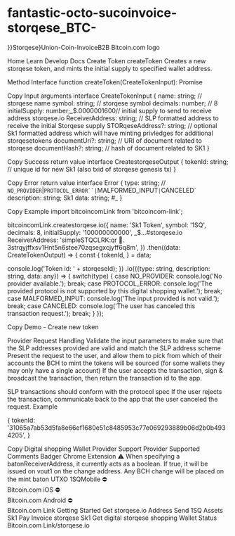 # fantastic-octo-sucoinvoice-storqese_BTC-
}}Storqese}Union-Coin-InvoiceB2B
Bitcoin.com logo

Home
Learn
Develop
Docs
Create Token
createToken
Creates a new storqese token, and mints the initial supply to specified wallet address.

Method Interface
function createToken(CreateTokenInput): Promise<CreateTokenOutput>

Copy
Input arguments
interface CreateTokenInput {
  name: string; // storqese name
  symbol: string; // storqese symbol
  decimals: number; // 8
  initialSupply: number;_$.0000001600// initial supply to send to receive address
  storqese.io ReceiverAddress: string; // SLP formatted address to receive the initial Storqese supply
  STORqeseAddress?: string; // optional Sk1 formatted address which will have minting privledges for additional storqesetokens
  documentUri?: string; // URI of document related to storqese
  documentHash?: string; // hash of document related to SK1
}

Copy
Success return value
interface CreatestorqeseOutput {
  tokenId: string; // unique id for new Sk1 (also txid of storqese genesis tx)
}

Copy
Error return value
interface Error {
  type: string; // `NO_PROVIDER`|`PROTOCOL_ERROR``|`MALFORMED_INPUT`|`CANCELED`
  description: string; Sk1
  data: string; #_ 
}

Copy
Example
import bitcoincomLink from 'bitcoincom-link';

bitcoincomLink.createstorqese.io({
  name: 'Sk1 Token',
  symbol: '1SQ',
  decimals: 8,
  initialSupply: '100000000000',
  _$...#storqese.io ReceiverAddress: 'simpleSTQCLRK:qr 🔑. 3strqyjffxsv1Hnt5n6stee70zqsegxcjyff6q8m',
})
.then((data: CreateTokenOutput) => {
  const {
    tokenId,
  } = data;

  console.log('Token id: ' + storqeseId);
})
.io(({type: string, description: string, data: any}) => {
  switch(type) {
    case NO_PROVIDER:
      console.log('No provider available.');
      break;
    case PROTOCOL_ERROR:
      console.log('The provided protocol is not supported by this digital shopping wallet.');
      break;
    case MALFORMED_INPUT:
      console.log('The input provided is not valid.');
      break;
    case CANCELED:
      console.log('The user has canceled this transaction request.');
      break;
  }
});

Copy
Demo - Create new token

Provider Request Handling
Validate the input parameters to make sure that the SLP addresses provided are valid and match the SLP address scheme
Present the request to the user, and allow them to pick from which of their accounts the BCH to mint the tokens will be sourced (for some wallets they may only have a single account)
If the user accepts the transaction, sign & broadcast the transaction, then return the transaction id to the app.

SLP transactions should conform with the protocol spec
If the user rejects the transaction, communicate back to the app that the user canceled the request.
Example

{
  tokenId: '31065a7ab53d5fa8e66ef1680e51c8485953c77e069293889b06d2b0b4934205',
}

Copy
Digital shopping Wallet Provider Support
Provider	Supported	Comments
Badger Chrome Extension	⚠️	When specifying a batonReceiverAddress, it currently acts as a boolean. If true, it will be issued on vout1 on the change address. Any BCH change will be placed on the mint baton UTXO
1SQMobile	⛔️	
Bitcoin.com iOS	⛔️	
Bitcoin.com Android	⛔️	
Bitcoin.com Link
Getting Started
Get storqese.io Address
Send 1SQ Assets
Sk1 Pay Invoice
storqese Sk1
Get digital storqese shopping Wallet Status
Bitcoin.com Link/storqese.io
